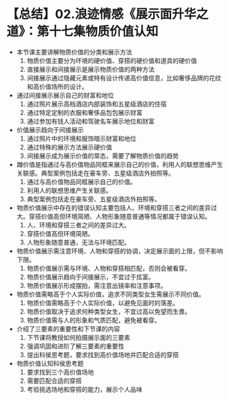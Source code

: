 # 【总结】02.浪迹情感《展示面升华之道》：第十七集物质价值认知

-   本节课主要讲解物质价值的分类和展示方法
    1.  物质价值主要分为环境的硬价值、穿搭的硬价值和道具的硬价值
    2.  直接展示和间接展示是展示物质价值的两种方法
    3.  间接展示通过隐藏元素或特有设计传递高价值信息，比如奢侈品牌的花纹和高价值场所的设计。
-   通过间接展示展示自己的财富和地位
    1.  通过照片展示高档酒店内部装饰和五星级酒店的住宿
    2.  通过特定定制的衣服和奢侈品包包展示财富
    3.  通过参加有钱人活动和驾驶名车展示地位和财富
-   价值展示趋向于间接展示
    1.  通过照片中的环境和服饰暗示财富和地位
    2.  通过特殊的展示方法展示硬价值
    3.  间接展示成为展示价值的常态，需要了解物质价值的趋势
-   蹭价值是指通过与高价值物品同框来展示自己的价值，利用人的联想思维产生关联感。典型案例包括走在豪车旁、五星级酒店外拍照等。
    1.  通过与高价值物品同框展示自己的价值。
    2.  利用人的联想思维产生关联感。
    3.  典型案例包括走在豪车旁、五星级酒店外拍照等。
-   物质价值展示中存在的错误认知主要包括人、环境和穿搭三者之间的差异过大。穿搭价值高但环境简陋、人物形象随意普通等情况都属于错误认知。
    1.  人、环境和穿搭三者之间的差异过大。
    2.  穿搭价值高但环境简陋。
    3.  人物形象随意普通，无法与环境匹配。
-   物质价值展示需注意环境、人物和穿搭的协调，决定展示面的上限，但不影响下限。
    1.  物质价值展示需与环境、人物和穿搭相匹配，否则会被看穿。
    2.  物质价值展示趋向于间接展示，不宜过于炫富。
    3.  物质价值展示形成摆拍，需注意出镜率和注意事项。
-   物质价值需略高于个人实际价值，追求不同类型女生需展示不同价值。
    1.  物质价值需略高于个人实际价值，以避免见面时的落差。
    2.  物质价值取决于追求何种类型女生，不宜过高以免望而生畏。
    3.  物质价值需与人的形象和气质匹配，避免被看穿。
-   介绍了三要素的重要性和下节课的内容
    1.  下节课将教授如何拍摄展示面的三要素
    2.  强调巩固和进阶了解三要素的重要性
    3.  提出科侯思考题，要求找到高价值场地并匹配合适的穿搭
-   物质价值认知科侯思考题
    1.  要求找到三个高价值场地
    2.  需要匹配合适的穿搭
    3.  考验挑选场地和穿搭的能力，展示个人品味